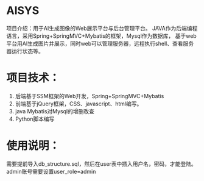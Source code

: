 # AISYS

项目介绍：用于AI生成图像的Web展示平台与后台管理平台。
JAVA作为后端编程语言，采用Spring+SpringMVC+Mybatis的框架，Mysql作为数据库，
基于web平台用AI生成图片并展示，同时web可以管理服务器，远程执行shell、查看服务器运行状态等。

# 项目技术：

1. 后端基于SSM框架的Web开发，Spring+SpringMVC+Mybatis
2. 前端基于jQuery框架，CSS、javascript、html编写。
3. java Mybatis对Mysql的增删改查
4. Python脚本编写

# 使用说明：

需要提前导入db_structure.sql，然后在user表中插入用户名，密码，才能登陆。admin账号需要设置user_role=admin

